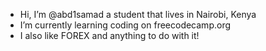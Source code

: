 -  Hi, I’m @abd1samad a student that lives in Nairobi, Kenya
- I’m currently learning coding on freecodecamp.org
- I also like FOREX and anything to do with it!
